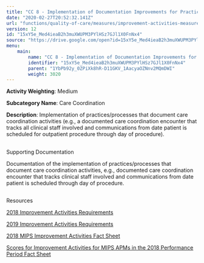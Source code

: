 ```yaml
---
title: "CC 8 - Implementation of Documentation Improvements for Practice/Process Improvements"
date: "2020-02-27T20:52:32.141Z"
url: "functions/quality-of-care/measures/improvement-activities-measures/2018-improvement-activities/cc-8-implementation-of-documentation-improvements-for-practice-process-improvements.html"
version: 12
id: "15xY5e_Med4ieaB2h3muXWUPM3PYlHSz7GJl1X0FnNx4"
source: "https://drive.google.com/open?id=15xY5e_Med4ieaB2h3muXWUPM3PYlHSz7GJl1X0FnNx4"
menu:
    main:
        name: "CC 8 - Implementation of Documentation Improvements for Practice/Process Improvements"
        identifier: "15xY5e_Med4ieaB2h3muXWUPM3PYlHSz7GJl1X0FnNx4"
        parent: "1YbPb92y_0ZPiXk8hR-D11GKV_1AacyaOZNnv2MQmDWI"
        weight: 3020
---
```









**Activity Weighting**: Medium

**Subcategory Name**: Care Coordination

**Description**: Implementation of practices/processes that document care coordination activities (e.g., a documented care coordination encounter that tracks all clinical staff involved and communications from date patient is scheduled for outpatient procedure through day of procedure).







## 

Supporting Documentation

Documentation of the implementation of practices/processes that document care coordination activities, e.g., documented care coordination encounter that tracks clinical staff involved and communications from date patient is scheduled through day of procedure.







## 

Resources

[2018 Improvement Activities Requirements](https://qpp.cms.gov/mips/improvement-activities?py=2018)

[2019 Improvement Activities Requirements](https://qpp.cms.gov/mips/improvement-activities?py=2019)

[2018 MIPS Improvement Activities Fact Sheet](https://qpp.cms.gov/resource/2018%20MIPS%20Improvement%20Activities%20Fact%20Sheet)

[Scores for Improvement Activities for MIPS APMs in the 2018 Performance Period Fact Sheet](https://qpp.cms.gov/resource/2018%20MIPS%20APMs%20improvement%20Activities%20scores%20fact%20sheet)

